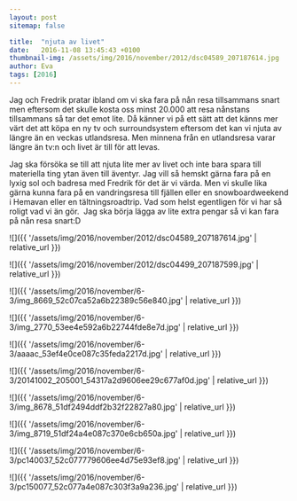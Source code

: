 ```yaml
---
layout: post
sitemap: false

title:  "njuta av livet"
date:   2016-11-08 13:45:43 +0100
thumbnail-img: /assets/img/2016/november/2012/dsc04589_207187614.jpg
author: Eva
tags: [2016]
---
```


Jag och Fredrik pratar ibland om vi ska fara på nån resa tillsammans snart men eftersom det skulle kosta oss minst 20.000 att resa nånstans tillsammans så tar det emot lite. Då känner vi på ett sätt att det känns mer värt det att köpa en ny tv och surroundsystem eftersom det kan vi njuta av längre än en veckas utlandsresa. Men minnena från en utlandsresa varar längre än tv:n och livet är till för att levas. 

Jag ska försöka se till att njuta lite mer av livet och inte bara spara till materiella ting ytan även till äventyr. Jag vill så hemskt gärna fara på en lyxig sol och badresa med Fredrik för det är vi värda. Men vi skulle lika gärna kunna fara på en vandringsresa till fjällen eller en snowboardweekend i Hemavan eller en tältningsroadtrip. Vad som helst egentligen för vi har så roligt vad vi än gör.  Jag ska börja lägga av lite extra pengar så vi kan fara på nån resa snart:D

![]({{ '/assets/img/2016/november/2012/dsc04589_207187614.jpg'  | relative_url }})

![]({{ '/assets/img/2016/november/2012/dsc04499_207187599.jpg'  | relative_url }})

![]({{ '/assets/img/2016/november/6-3/img_8669_52c07ca52a6b22389c56e840.jpg'  | relative_url }})

![]({{ '/assets/img/2016/november/6-3/img_2770_53ee4e592a6b22744fde8e7d.jpg'  | relative_url }})

![]({{ '/assets/img/2016/november/6-3/aaaac_53ef4e0ce087c35feda2217d.jpg'  | relative_url }})

![]({{ '/assets/img/2016/november/6-3/20141002_205001_54317a2d9606ee29c677af0d.jpg'  | relative_url }})

![]({{ '/assets/img/2016/november/6-3/img_8678_51df2494ddf2b32f22827a80.jpg'  | relative_url }})

![]({{ '/assets/img/2016/november/6-3/img_8719_51df24a4e087c370e6cb650a.jpg'  | relative_url }})

![]({{ '/assets/img/2016/november/6-3/pc140037_52c077779606ee4d75e93ef8.jpg'  | relative_url }})

![]({{ '/assets/img/2016/november/6-3/pc150077_52c077a4e087c303f3a9a236.jpg'  | relative_url }})

